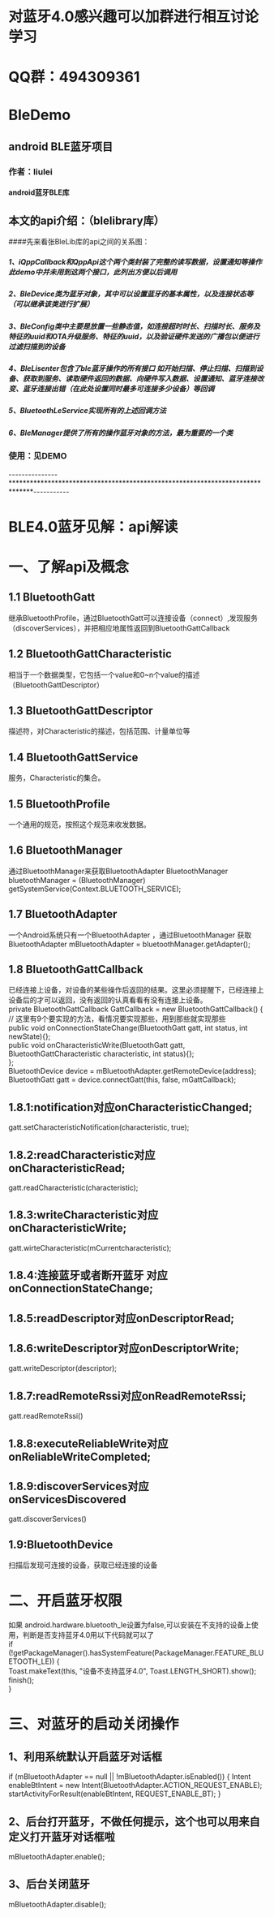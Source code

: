 # 对蓝牙4.0感兴趣可以加群进行相互讨论学习<br>
# QQ群：494309361<br>
# BleDemo
## android BLE蓝牙项目<br>
### 作者：liulei<br>
#### android蓝牙BLE库<br>

## 本文的api介绍：（blelibrary库）<br>
####先来看张BleLib库的api之间的关系图：

##### 1、iQppCallback和QppApi这个两个类封装了完整的读写数据，设置通知等操作   此demo中并未用到这两个接口，此列出方便以后调用<br>
##### 2、BleDevice类为蓝牙对象，其中可以设置蓝牙的基本属性，以及连接状态等（可以继承该类进行扩展）<br>
##### 3、BleConfig类中主要是放置一些静态值，如连接超时时长、扫描时长、服务及特征的uuid和OTA升级服务、特征的uuid，以及验证硬件发送的广播包以便进行过滤扫描到的设备<br>
##### 4、BleLisenter包含了ble蓝牙操作的所有接口   如开始扫描、停止扫描、扫描到设备、获取到服务、读取硬件返回的数据、向硬件写入数据、设置通知、蓝牙连接改变、蓝牙连接出错（在此处设置同时最多可连接多少设备）等回调<br>
##### 5、BluetoothLeService实现所有的上述回调方法<br>
##### 6、BleManager提供了所有的操作蓝牙对象的方法，最为重要的一个类<br>

### 使用：见DEMO


---------------******************************************************************************-----------<br>
 # BLE4.0蓝牙见解：api解读<br>
 # 一、了解api及概念

 ## 1.1 BluetoothGatt<br>
 继承BluetoothProfile，通过BluetoothGatt可以连接设备（connect）,发现服务（discoverServices），并把相应地属性返回到BluetoothGattCallback
 ## 1.2 BluetoothGattCharacteristic<br>
 相当于一个数据类型，它包括一个value和0~n个value的描述（BluetoothGattDescriptor）
 ## 1.3 BluetoothGattDescriptor<br>
 描述符，对Characteristic的描述，包括范围、计量单位等
 ## 1.4 BluetoothGattService<br>
 服务，Characteristic的集合。
 ## 1.5 BluetoothProfile<br>
  一个通用的规范，按照这个规范来收发数据。
 ## 1.6 BluetoothManager<br>
  通过BluetoothManager来获取BluetoothAdapter
 BluetoothManager bluetoothManager = (BluetoothManager) getSystemService(Context.BLUETOOTH_SERVICE);
 ## 1.7 BluetoothAdapter<br>
 一个Android系统只有一个BluetoothAdapter ，通过BluetoothManager 获取
 BluetoothAdapter mBluetoothAdapter = bluetoothManager.getAdapter();
 ## 1.8 BluetoothGattCallback<br>
 已经连接上设备，对设备的某些操作后返回的结果。这里必须提醒下，已经连接上设备后的才可以返回，没有返回的认真看看有没有连接上设备。<br>
 private BluetoothGattCallback GattCallback = new BluetoothGattCallback() {<br>
     // 这里有9个要实现的方法，看情况要实现那些，用到那些就实现那些<br>
     public void onConnectionStateChange(BluetoothGatt gatt, int status, int newState){};<br>
     public void onCharacteristicWrite(BluetoothGatt gatt, BluetoothGattCharacteristic characteristic, int status){};<br>
 };<br>
 BluetoothDevice device = mBluetoothAdapter.getRemoteDevice(address);<br>
 BluetoothGatt gatt = device.connectGatt(this, false, mGattCallback);<br>

 ## 1.8.1:notification对应onCharacteristicChanged;<br>
 gatt.setCharacteristicNotification(characteristic, true);

 ## 1.8.2:readCharacteristic对应onCharacteristicRead;<br>
 gatt.readCharacteristic(characteristic);

 ## 1.8.3:writeCharacteristic对应onCharacteristicWrite;<br>
 gatt.wirteCharacteristic(mCurrentcharacteristic);

 ## 1.8.4:连接蓝牙或者断开蓝牙 对应 onConnectionStateChange;<br>

 ## 1.8.5:readDescriptor对应onDescriptorRead;<br>

 ## 1.8.6:writeDescriptor对应onDescriptorWrite;<br>

 gatt.writeDescriptor(descriptor);

 ## 1.8.7:readRemoteRssi对应onReadRemoteRssi;<br>
 gatt.readRemoteRssi()

 ## 1.8.8:executeReliableWrite对应onReliableWriteCompleted;<br>

 ## 1.8.9:discoverServices对应onServicesDiscovered<br>
 gatt.discoverServices()

 ## 1.9:BluetoothDevice<br>
 扫描后发现可连接的设备，获取已经连接的设备

 # 二、开启蓝牙权限<br>
 <uses-permission android:name="android.permission.BLUETOOTH"/>
 <uses-permission android:name="android.permission.BLUETOOTH_ADMIN"/>
 <uses-feature android:name="android.hardware.bluetooth_le" android:required="true"/>
 如果 android.hardware.bluetooth_le设置为false,可以安装在不支持的设备上使用，判断是否支持蓝牙4.0用以下代码就可以了<br>
 if (!getPackageManager().hasSystemFeature(PackageManager.FEATURE_BLUETOOTH_LE)) {<br>
     Toast.makeText(this, "设备不支持蓝牙4.0", Toast.LENGTH_SHORT).show();<br>
     finish();<br>
 }<br>

 # 三、对蓝牙的启动关闭操作<br>

 ## 1、利用系统默认开启蓝牙对话框<br>
 if (mBluetoothAdapter == null || !mBluetoothAdapter.isEnabled()) {
     Intent enableBtIntent = new Intent(BluetoothAdapter.ACTION_REQUEST_ENABLE);
     startActivityForResult(enableBtIntent, REQUEST_ENABLE_BT);
 }
 ## 2、后台打开蓝牙，不做任何提示，这个也可以用来自定义打开蓝牙对话框啦<br>
 mBluetoothAdapter.enable();<br>
 ## 3、后台关闭蓝牙<br>
 mBluetoothAdapter.disable();<br>






































